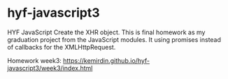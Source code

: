 # hyf-javascript3
HYF JavaScript Create the XHR object.
This is final homework as my graduation project from the JavaScript modules.
It using promises instead of callbacks for the XMLHttpRequest. 

Homework week3: https://kemirdin.github.io/hyf-javascript3/week3/index.html